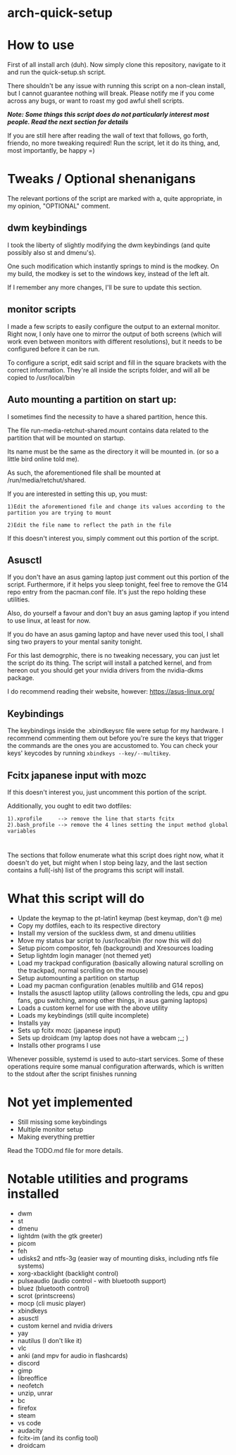 # arch-quick-setup

# How to use
First of all install arch (duh).
Now simply clone this repository, navigate to it and run the quick-setup.sh script.

There shouldn't be any issue with running this script on a non-clean install, but I cannot guarantee nothing will break. Please notify me if you come across any bugs, or want to roast my god awful shell scripts.

***Note: Some things this script does do not particularly interest most people. Read the next section for details***

If you are still here after reading the wall of text that follows, go forth, friendo, no more tweaking required! Run the script, let it do its thing, and, most importantly, be happy =)

# Tweaks / Optional shenanigans
The relevant portions of the script are marked with a, quite appropriate, in my opinion, "OPTIONAL" comment.

## dwm keybindings
I took the liberty of slightly modifying the dwm keybindings (and quite possibly also st and dmenu's).

One such modification which instantly springs to mind is the modkey. On my build, the modkey is set to the windows key, instead of the left alt.

If I remember any more changes, I'll be sure to update this section.

## monitor scripts
I made a few scripts to easily configure the output to an external monitor. Right now, I only have one to mirror the output of both screens (which will work even between monitors with different resolutions), but it needs to be configured before it can be run.

To configure a script, edit said script and fill in the square brackets with the correct information. They're all inside the scripts folder, and will all be copied to /usr/local/bin

## Auto mounting a partition on start up:
I sometimes find the necessity to have a shared partition, hence this.

The file run-media-retchut-shared.mount contains data related to the partition that will be mounted on startup.

Its name must be the same as the directory it will be mounted in. (or so a little bird online told me).

As such, the aforementioned file shall be mounted at /run/media/retchut/shared.

If you are interested in setting this up, you must:

	1)Edit the aforementioned file and change its values according to the partition you are trying to mount

	2)Edit the file name to reflect the path in the file

If this doesn't interest you, simply comment out this portion of the script.

## Asusctl
If you don't have an asus gaming laptop just comment out this portion of the script. Furthermore, if it helps you sleep tonight, feel free to remove the G14 repo entry from the pacman.conf file. It's just the repo holding these utilities.

Also, do yourself a favour and don't buy an asus gaming laptop if you intend to use linux, at least for now.

If you do have an asus gaming laptop and have never used this tool, I shall sing two prayers to your mental sanity tonight.

For this last demogrphic, there is no tweaking necessary, you can just let the script do its thing. The script will install a patched kernel, and from hereon out you should get your nvidia drivers from the nvidia-dkms package.

I do recommend reading their website, however: https://asus-linux.org/

## Keybindings
The keybindings inside the .xbindkeysrc file were setup for my hardware. I recommend commenting them out before you're sure the keys that trigger the commands are the ones you are accustomed to.
You can check your keys' keycodes by running `xbindkeys --key/--multikey`.

## Fcitx japanese input with mozc
If this doesn't interest you, just uncomment this portion of the script.

Additionally, you ought to edit two dotfiles:

	1).xprofile 	--> remove the line that starts fcitx
	2).bash_profile --> remove the 4 lines setting the input method global variables

#

The sections that follow enumerate what this script does right now, what it doesn't do yet, but might when I stop being lazy, and the last section contains a full(-ish) list of the programs this script will install.

# What this script will do
- Update the keymap to the pt-latin1 keymap (best keymap, don't @ me)
- Copy my dotfiles, each to its respective directory
- Install my version of the suckless dwm, st and dmenu utilities
- Move my status bar script to /usr/local/bin (for now this will do)
- Setup picom compositor, feh (background) and Xresources loading
- Setup lightdm login manager (not themed yet)
- Load my trackpad configuration (basically allowing natural scrolling on the trackpad, normal scrolling on the mouse)
- Setup automounting a partition on startup
- Load my pacman configuration (enables multilib and G14 repos)
- Installs the asusctl laptop utility (allows controlling the leds, cpu and gpu fans, gpu switching, among other things, in asus gaming laptops)
- Loads a custom kernel for use with the above utility
- Loads my keybindings (still quite incomplete)
- Installs yay
- Sets up fcitx mozc (japanese input)
- Sets up droidcam (my laptop does not have a webcam ;_; )
- Installs other programs I use

Whenever possible, systemd is used to auto-start services.
Some of these operations require some manual configuration afterwards, which is written to the stdout after the script finishes running

# Not yet implemented
- Still missing some keybindings
- Multiple monitor setup
- Making everything prettier

Read the TODO.md file for more details.

# Notable utilities and programs installed
- dwm
- st
- dmenu
- lightdm (with the gtk greeter)
- picom
- feh
- udisks2 and ntfs-3g (easier way of mounting disks, including ntfs file systems)
- xorg-xbacklight (backlight control)
- pulseaudio (audio control - with bluetooth support)
- bluez	(bluetooth control)
- scrot (printscreens)
- mocp (cli music player)
- xbindkeys
- asusctl
- custom kernel and nvidia drivers
- yay
- nautilus (I don't like it)
- vlc
- anki (and mpv for audio in flashcards)
- discord
- gimp
- libreoffice
- neofetch
- unzip, unrar
- bc
- firefox
- steam
- vs code
- audacity
- fcitx-im (and its config tool)
- droidcam
